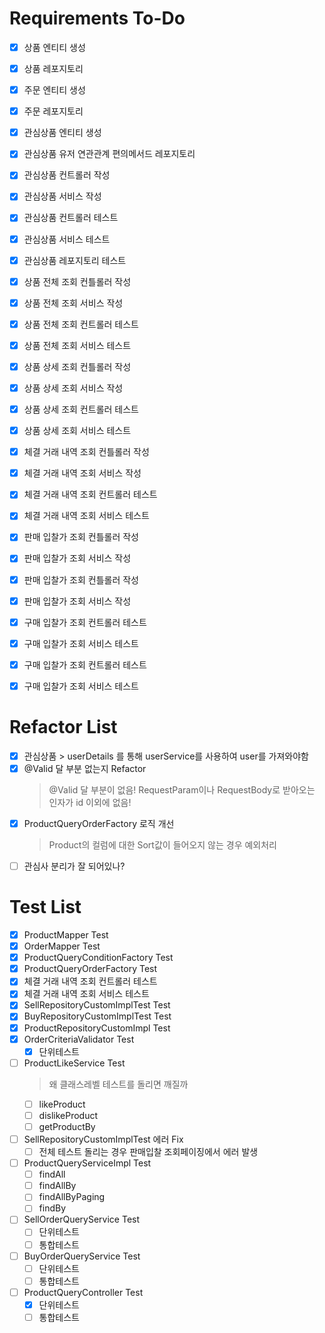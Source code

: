 # Requirements To-Do

- [x] 상품 엔티티 생성
- [x] 상품 레포지토리
- [x] 주문 엔티티 생성
- [x] 주문 레포지토리

- [x] 관심상품 엔티티 생성
- [x] 관심상품 유저 연관관계 편의메서드 레포지토리
- [x] 관심상품 컨트롤러 작성
- [x] 관심상품 서비스 작성
- [x] 관심상품 컨트롤러 테스트
- [x] 관심상품 서비스 테스트
- [x] 관심상품 레포지토리 테스트

- [x] 상품 전체 조회 컨틀롤러 작성
- [x] 상품 전체 조회 서비스 작성
- [x] 상품 전체 조회 컨트롤러 테스트
- [x] 상품 전체 조회 서비스 테스트

- [x] 상품 상세 조회 컨틀롤러 작성
- [x] 상품 상세 조회 서비스 작성
- [x] 상품 상세 조회 컨트롤러 테스트
- [x] 상품 상세 조회 서비스 테스트

- [x] 체결 거래 내역 조회 컨틀롤러 작성
- [x] 체결 거래 내역 조회 서비스 작성
- [x] 체결 거래 내역 조회 컨트롤러 테스트
- [x] 체결 거래 내역 조회 서비스 테스트

- [x] 판매 입찰가 조회 컨틀롤러 작성
- [x] 판매 입찰가 조회 서비스 작성
- [x] 판매 입찰가 조회 컨틀롤러 작성
- [x] 판매 입찰가 조회 서비스 작성

- [x] 구매 입찰가 조회 컨트롤러 테스트
- [x] 구매 입찰가 조회 서비스 테스트
- [x] 구매 입찰가 조회 컨트롤러 테스트
- [x] 구매 입찰가 조회 서비스 테스트

# Refactor List

- [x] 관심상품 > userDetails 를 통해 userService를 사용하여 user를 가져와야함
- [x] @Valid 달 부분 없는지 Refactor
  > @Valid 달 부분이 없음! RequestParam이나 RequestBody로 받아오는 인자가 id 이외에 없음!
- [x] ProductQueryOrderFactory 로직 개선
  > Product의 컬럼에 대한 Sort값이 들어오지 않는 경우 예외처리
- [ ] 관심사 분리가 잘 되어있나?

# Test List

- [x] ProductMapper Test
- [x] OrderMapper Test
- [x] ProductQueryConditionFactory Test
- [x] ProductQueryOrderFactory Test
- [x] 체결 거래 내역 조회 컨트롤러 테스트
- [x] 체결 거래 내역 조회 서비스 테스트
- [x] SellRepositoryCustomImplTest Test
- [x] BuyRepositoryCustomImplTest Test
- [x] ProductRepositoryCustomImpl Test
- [x] OrderCriteriaValidator Test
    - [x] 단위테스트
- [ ] ProductLikeService Test
  > 왜 클래스레벨 테스트를 돌리면 깨질까
    - [ ] likeProduct
    - [ ] dislikeProduct
    - [ ] getProductBy
- [ ] SellRepositoryCustomImplTest 에러 Fix
    - [ ] 전체 테스트 돌리는 경우 판매입찰 조회페이징에서 에러 발생
- [ ] ProductQueryServiceImpl Test
    - [ ] findAll
    - [ ] findAllBy
    - [ ] findAllByPaging
    - [ ] findBy
- [ ] SellOrderQueryService Test
    - [ ] 단위테스트
    - [ ] 통합테스트
- [ ] BuyOrderQueryService Test
    - [ ] 단위테스트
    - [ ] 통합테스트
- [ ] ProductQueryController Test
    - [x] 단위테스트
    - [ ] 통합테스트